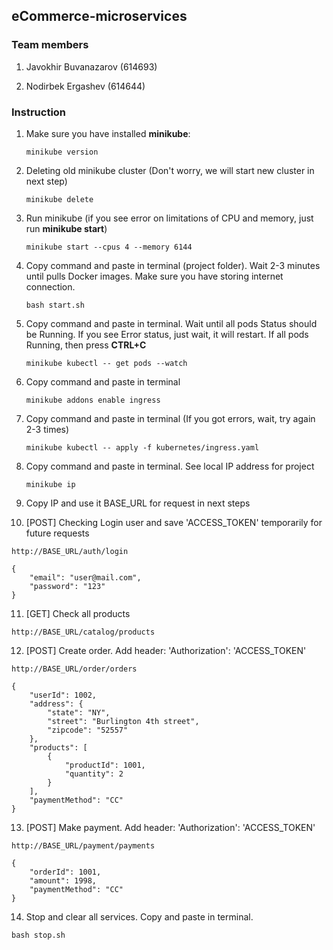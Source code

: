 ## eCommerce-microservices

### Team members
1. Javokhir Buvanazarov (614693)

2. Nodirbek Ergashev (614644)

### Instruction

1. Make sure you have installed **minikube**:
    ```
    minikube version
    ```
2. Deleting old minikube cluster (Don't worry, we will start new cluster in next step)
   ```
   minikube delete
   ```
3. Run minikube (if you see error on limitations of CPU and memory, just run **minikube start**)
   ```
   minikube start --cpus 4 --memory 6144
   ```

4. Copy command and paste in terminal (project folder). Wait 2-3 minutes until pulls Docker images. Make sure you have storing internet connection.
    ```
    bash start.sh
    ```
5. Copy command and paste in terminal. Wait until all pods Status should be Running. If you see Error status, just wait, it will restart. If all pods Running, then press **CTRL+C**
   ```
   minikube kubectl -- get pods --watch
   ```
6. Copy command and paste in terminal
   ```
   minikube addons enable ingress
   ```
7. Copy command and paste in terminal (If you got errors, wait, try again 2-3 times)
    ```
    minikube kubectl -- apply -f kubernetes/ingress.yaml
    ```
8. Copy command and paste in terminal. See local IP address for project
    ```
    minikube ip
    ```
9. Copy IP and use it BASE_URL for request in next steps

10. [POST] Checking Login user and save 'ACCESS_TOKEN' temporarily for future requests
   ```
   http://BASE_URL/auth/login 
   ```
   ```
   {
       "email": "user@mail.com",
       "password": "123"
   }
   ```
11. [GET] Check all products
   ```
   http://BASE_URL/catalog/products
   ```
12. [POST] Create order. Add header: 'Authorization': 'ACCESS_TOKEN'
   ```
   http://BASE_URL/order/orders
   ```
   ```
   {
       "userId": 1002,
       "address": {
           "state": "NY",
           "street": "Burlington 4th street",
           "zipcode": "52557"
       },
       "products": [
           {
               "productId": 1001,
               "quantity": 2
           }
       ],
       "paymentMethod": "CC"
   }
   ```
13. [POST] Make payment. Add header: 'Authorization': 'ACCESS_TOKEN'
   ```
   http://BASE_URL/payment/payments
   ```
   ```
   {
       "orderId": 1001,
       "amount": 1998,
       "paymentMethod": "CC"
   }
   ```
14. Stop and clear all services. Copy and paste in terminal.
   ```
   bash stop.sh
   ```
